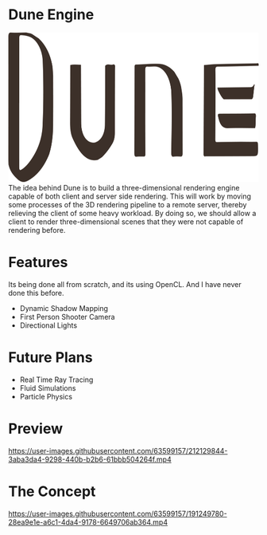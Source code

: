 # Dune Engine
<img src="./logo.png" height="300px">
The idea behind Dune is to build a three-dimensional rendering engine capable of both client and server side rendering. This will work by moving some
processes of the 3D rendering pipeline to a remote server, thereby relieving the client of some heavy workload. By doing so, we should allow a client 
to render three-dimensional scenes that they were not capable of rendering before. 

# Features
Its being done all from scratch, and its using OpenCL. And I have never done this before. 
- Dynamic Shadow Mapping 
- First Person Shooter Camera 
- Directional Lights 

# Future Plans 
- Real Time Ray Tracing
- Fluid Simulations
- Particle Physics

# Preview

https://user-images.githubusercontent.com/63599157/212129844-3aba3da4-9298-440b-b2b6-61bbb504264f.mp4

# The Concept

https://user-images.githubusercontent.com/63599157/191249780-28ea9e1e-a6c1-4da4-9178-6649706ab364.mp4

